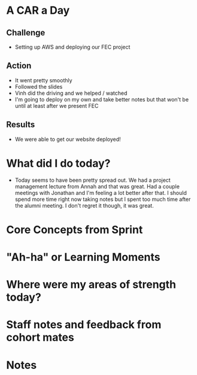 # A CAR a Day

## Challenge
- Setting up AWS and deploying our FEC project

## Action
- It went pretty smoothly
- Followed the slides
- Vinh did the driving and we helped / watched
- I'm going to deploy on my own and take better notes but that won't be until at least after we present FEC

## Results
- We were able to get our website deployed!


# What did I do today?
- Today seems to have been pretty spread out. We had a project management lecture from Annah and that was great. Had a couple meetings with Jonathan and I'm feeling a lot better after that. I should spend more time right now taking notes but I spent too much time after the alumni meeting. I don't regret it though, it was great.


# Core Concepts from Sprint



# "Ah-ha" or Learning Moments



# Where were my areas of strength today?



# Staff notes and feedback from cohort mates



# Notes